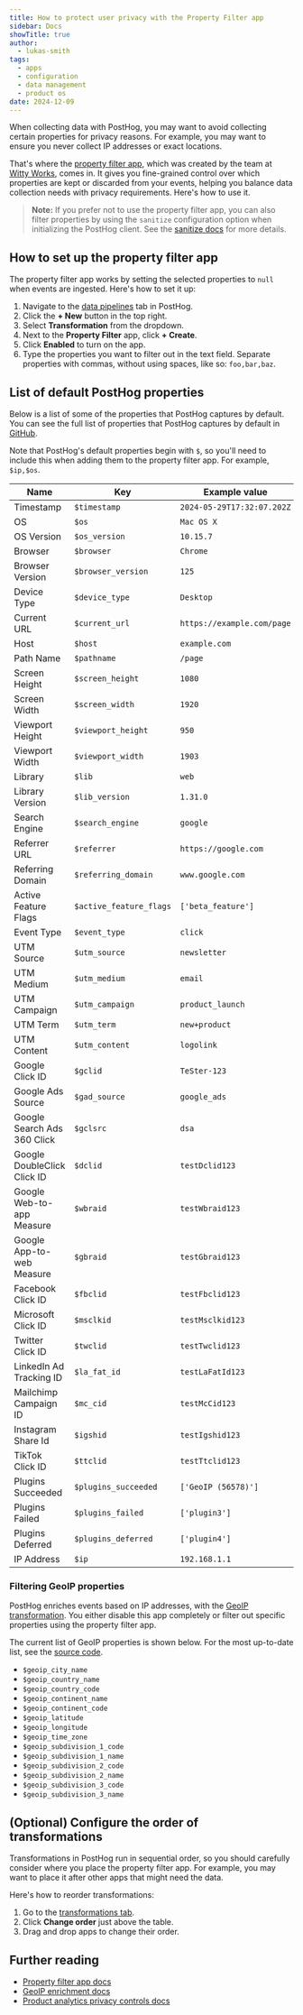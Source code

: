 ```yaml
---
title: How to protect user privacy with the Property Filter app
sidebar: Docs
showTitle: true
author:
  - lukas-smith
tags:
  - apps
  - configuration
  - data management
  - product os
date: 2024-12-09
---
```


When collecting data with PostHog, you may want to avoid collecting certain properties for privacy reasons. For example, you may want to ensure you never collect IP addresses or exact locations.

That's where the [property filter app](/apps/property-filter), which was created by the team at [Witty Works](https://www.witty.works/), comes in. It gives you fine-grained control over which properties are kept or discarded from your events, helping you balance data collection needs with privacy requirements. Here's how to use it.

> **Note:** If you prefer not to use the property filter app, you can also filter properties by using the `sanitize` configuration option when initializing the PostHog client. See the [sanitize docs](/docs/product-analytics/privacy#sanitize-properties) for more details.

## How to set up the property filter app

The property filter app works by setting the selected properties to `null` when events are ingested. Here's how to set it up:

1. Navigate to the [data pipelines](https://us.posthog.com/pipeline) tab in PostHog.
2. Click the **+ New** button in the top right.
3. Select **Transformation** from the dropdown.
4. Next to the **Property Filter** app, click **+ Create**.
5. Click **Enabled** to turn on the app.
6. Type the properties you want to filter out in the text field. Separate properties with commas, without using spaces, like so: `foo,bar,baz`.

<ProductVideo
    videoLight= "https://res.cloudinary.com/dmukukwp6/video/upload/property_light_6cf45cedd1.mp4" 
    videoDark= "https://res.cloudinary.com/dmukukwp6/video/upload/property_dark_aa6e41f5b2.mp4"
    alt="How to set up the property filter app" 
    classes="rounded"
/>

## List of default PostHog properties

Below is a list of some of the properties that PostHog captures by default. You can see the full list of properties that PostHog captures by default in [GitHub](https://github.com/PostHog/posthog-js/blob/main/src/utils/event-utils.ts). 

Note that PostHog's default properties begin with `$`, so you'll need to include this when adding them to the property filter app. For example, `$ip,$os`.

| Name                        | Key                      | Example value                  |
|-----------------------------|--------------------------|--------------------------------|
| Timestamp                   | `$timestamp`             | `2024-05-29T17:32:07.202Z`     |
| OS                          | `$os`                    | `Mac OS X`                     |
| OS Version                  | `$os_version`            | `10.15.7`                      |
| Browser                     | `$browser`               | `Chrome`                       |
| Browser Version             | `$browser_version`       | `125`                          |
| Device Type                 | `$device_type`           | `Desktop`                      |
| Current URL                 | `$current_url`           | `https://example.com/page`     |
| Host                        | `$host`                  | `example.com`                  |
| Path Name                   | `$pathname`              | `/page`                        |
| Screen Height               | `$screen_height`         | `1080`                         |
| Screen Width                | `$screen_width`          | `1920`                         |
| Viewport Height             | `$viewport_height`       | `950`                          |
| Viewport Width              | `$viewport_width`        | `1903`                         |
| Library                     | `$lib`                   | `web`                          |
| Library Version             | `$lib_version`           | `1.31.0`                       |
| Search Engine               | `$search_engine`         | `google`                       |
| Referrer URL                | `$referrer`              | `https://google.com`           |
| Referring Domain            | `$referring_domain`      | `www.google.com`               |
| Active Feature Flags        | `$active_feature_flags`  | `['beta_feature']`             |
| Event Type                  | `$event_type`            | `click`                        |
| UTM Source                  | `$utm_source`            | `newsletter`                   |
| UTM Medium                  | `$utm_medium`            | `email`                        |
| UTM Campaign                | `$utm_campaign`          | `product_launch`               |
| UTM Term                    | `$utm_term`              | `new+product`                  |
| UTM Content                 | `$utm_content`           | `logolink`                     |
| Google Click ID             | `$gclid`                 | `TeSter-123`                   |
| Google Ads Source           | `$gad_source`            | `google_ads`                   |
| Google Search Ads 360 Click | `$gclsrc`                | `dsa`                          |
| Google DoubleClick Click ID | `$dclid`                 | `testDclid123`                 |
| Google Web-to-app Measure   | `$wbraid`                | `testWbraid123`                |
| Google App-to-web Measure   | `$gbraid`                | `testGbraid123`                |
| Facebook Click ID           | `$fbclid`                | `testFbclid123`                |
| Microsoft Click ID          | `$msclkid`               | `testMsclkid123`               |
| Twitter Click ID            | `$twclid`                | `testTwclid123`                |
| LinkedIn Ad Tracking ID     | `$la_fat_id`             | `testLaFatId123`               |
| Mailchimp Campaign ID       | `$mc_cid`                | `testMcCid123`                 |
| Instagram Share Id          | `$igshid`                | `testIgshid123`                |
| TikTok Click ID             | `$ttclid`                | `testTtclid123`                |
| Plugins Succeeded           | `$plugins_succeeded`     | `['GeoIP (56578)']`            |
| Plugins Failed              | `$plugins_failed`        | `['plugin3']`                  |
| Plugins Deferred            | `$plugins_deferred`      | `['plugin4']`                  |
| IP Address                  | `$ip`                    | `192.168.1.1`                  |

### Filtering GeoIP properties

PostHog enriches events based on IP addresses, with the [GeoIP transformation](https://app.posthog.com/pipeline/transformations?search=GeoIP). You either disable this app completely or filter out specific properties using the property filter app.

The current list of GeoIP properties is shown below. For the most up-to-date list, see the [source code](https://github.com/PostHog/posthog-plugin-geoip).

- `$geoip_city_name`
- `$geoip_country_name`
- `$geoip_country_code`
- `$geoip_continent_name`
- `$geoip_continent_code`
- `$geoip_latitude`
- `$geoip_longitude`
- `$geoip_time_zone`
- `$geoip_subdivision_1_code`
- `$geoip_subdivision_1_name`
- `$geoip_subdivision_2_code`
- `$geoip_subdivision_2_name`
- `$geoip_subdivision_3_code`
- `$geoip_subdivision_3_name`

## (Optional) Configure the order of transformations

Transformations in PostHog run in sequential order, so you should carefully consider where you place the property filter app. For example, you may want to place it after other apps that might need the data.

Here's how to reorder transformations:

1. Go to the [transformations tab](https://us.posthog.com/pipeline/transformations).
2. Click **Change order** just above the table.
3. Drag and drop apps to change their order.

<ProductVideo
    videoLight= "https://res.cloudinary.com/dmukukwp6/video/upload/change_order_light_7ae51452d1.mp4" 
    videoDark= "https://res.cloudinary.com/dmukukwp6/video/upload/change_order_dark_e7df6040ef.mp4"
    alt="Change order of transformations" 
    classes="rounded"
/>

## Further reading

- [Property filter app docs](/docs/cdp/property-filter)
- [GeoIP enrichment docs](/docs/cdp/geoip-enrichment)
- [Product analytics privacy controls docs](/docs/product-analytics/privacy)
